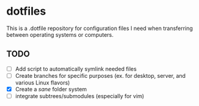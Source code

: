 # dotfiles

This is a .dotfile repository for configuration files I need when transferring between operating systems or computers.

## TODO

- [ ] Add script to automatically symlink needed files
- [ ] Create branches for specific purposes (ex. for desktop, server, and various Linux flavors)
- [x] Create a *sane* folder system
- [ ] integrate subtrees/submodules (especially for vim)

